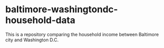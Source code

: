 # baltimore-washingtondc-household-data
This is a repository comparing the household income between Baltimore city and Washington D.C.
